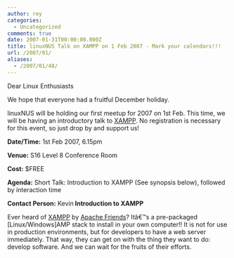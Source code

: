 ```yaml
---
author: rey
categories:
  - Uncategorized
comments: true
date: 2007-01-31T00:00:00.000Z
title: linuxNUS Talk on XAMPP on 1 Feb 2007 - Mark your calendars!!!
url: /2007/01/
aliases:
  - /2007/01/48/
---
```


Dear Linux Enthusiasts

We hope that everyone had a fruitful December holiday.

linuxNUS will be holding our first meetup for 2007 on 1st Feb. This time, we will be having an introductory talk to <a title="XAMPP" href="//www.apachefriends.org/en/xampp.html"> XAMPP</a>. No registration is necessary for this event, so just drop by and support us!

<strong>Date/Time:</strong> 1st Feb 2007, 6.15pm

<strong>Venue:</strong> S16 Level 8 Conference Room

<strong>Cost:</strong> $FREE

<strong>Agenda:</strong> Short Talk: Introduction to XAMPP (See synopsis below), followed by interaction time

<strong>Contact Person:</strong> Kevin<strong>
</strong>
<strong>Introduction to XAMPP</strong>

Ever heard of <a title="XAMPP" href="//www.apachefriends.org/en/xampp.html"> XAMPP</a> by <a title="Apache Friends" href="//www.apachefriends.org/">Apache Friends</a>? Itâ€™s a pre-packaged [Linux/Windows]AMP stack to install in your own computer!! It is not for use in production environments, but for developers to have a web server immediately. That way, they can get on with the thing they want to do: develop software. And we can wait for the fruits of their efforts.
